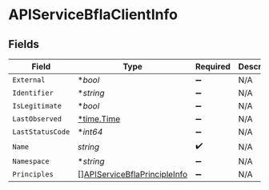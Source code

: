 # APIServiceBflaClientInfo


## Fields

| Field                                                                               | Type                                                                                | Required                                                                            | Description                                                                         |
| ----------------------------------------------------------------------------------- | ----------------------------------------------------------------------------------- | ----------------------------------------------------------------------------------- | ----------------------------------------------------------------------------------- |
| `External`                                                                          | **bool*                                                                             | :heavy_minus_sign:                                                                  | N/A                                                                                 |
| `Identifier`                                                                        | **string*                                                                           | :heavy_minus_sign:                                                                  | N/A                                                                                 |
| `IsLegitimate`                                                                      | **bool*                                                                             | :heavy_minus_sign:                                                                  | N/A                                                                                 |
| `LastObserved`                                                                      | [*time.Time](https://pkg.go.dev/time#Time)                                          | :heavy_minus_sign:                                                                  | N/A                                                                                 |
| `LastStatusCode`                                                                    | **int64*                                                                            | :heavy_minus_sign:                                                                  | N/A                                                                                 |
| `Name`                                                                              | *string*                                                                            | :heavy_check_mark:                                                                  | N/A                                                                                 |
| `Namespace`                                                                         | **string*                                                                           | :heavy_minus_sign:                                                                  | N/A                                                                                 |
| `Principles`                                                                        | [][APIServiceBflaPrincipleInfo](../../models/shared/apiservicebflaprincipleinfo.md) | :heavy_minus_sign:                                                                  | N/A                                                                                 |